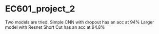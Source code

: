 # EC601_project_2

Two models are tried.
Simple CNN with dropout has an acc at 94%
Larger model with Resnet Short Cut has an acc at 94.8%
